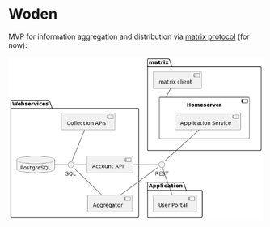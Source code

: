 # Woden
MVP for information aggregation and distribution via [matrix protocol](https://matrix.org/) (for now):

![poc](/doc/diagrams/matrix.png?raw=true)
